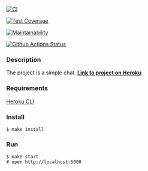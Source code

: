 [![CI](https://github.com/DanielShtrasser/Chat/actions/workflows/main.yml/badge.svg)](https://github.com/DanielShtrasser/Chat/actions/workflows/main.yml)

[![Test Coverage](https://api.codeclimate.com/v1/badges/83f8d9ec5816b10c0c3b/test_coverage)](https://codeclimate.com/github/DanielShtrasser/Chat/test_coverage)

[![Maintainability](https://api.codeclimate.com/v1/badges/83f8d9ec5816b10c0c3b/maintainability)](https://codeclimate.com/github/DanielShtrasser/Chat/maintainability)

[![Github Actions Status](https://github.com/hexlet-components/projects-frontend-l4-server/workflows/Node%20CI/badge.svg)](https://github.com/hexlet-components/projects-frontend-l4-server/actions)

### Description
The project is a simple chat. **[Link to project on Heroku](https://still-river-49136.herokuapp.com/)**

### Requirements

[Heroku CLI](https://devcenter.heroku.com/articles/heroku-cli)

### Install

```
$ make install
```

### Run

```
$ make start
# open http://localhost:5000
```
